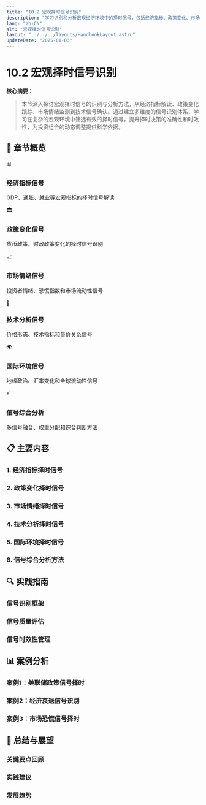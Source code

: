 ```yaml
---
title: "10.2 宏观择时信号识别"
description: "学习识别和分析宏观经济环境中的择时信号，包括经济指标、政策变化、市场情绪等多维度信号源"
lang: "zh-CN"
alt: "宏观择时信号识别"
layout: "../../../layouts/HandbookLayout.astro"
updateDate: "2025-01-03"
---
```


# 10.2 宏观择时信号识别

**核心摘要：**
> 
> 本节深入探讨宏观择时信号的识别与分析方法，从经济指标解读、政策变化跟踪、市场情绪监测到技术信号确认。通过建立多维度的信号识别体系，学习在复杂的宏观环境中筛选有效的择时信号，提升择时决策的准确性和时效性，为投资组合的动态调整提供科学依据。

## 📖 章节概览

<div class="chapter-overview">
  <div class="overview-grid">
    <div class="overview-item">
      <div class="card-icon">📊</div>
      <h3>经济指标信号</h3>
      <p>GDP、通胀、就业等宏观指标的择时信号解读</p>
    </div>
    <div class="overview-item">
      <div class="card-icon">🏛️</div>
      <h3>政策变化信号</h3>
      <p>货币政策、财政政策变化的择时信号识别</p>
    </div>
    <div class="overview-item">
      <div class="card-icon">📈</div>
      <h3>市场情绪信号</h3>
      <p>投资者情绪、恐慌指数和市场流动性信号</p>
    </div>
    <div class="overview-item">
      <div class="card-icon">🔧</div>
      <h3>技术分析信号</h3>
      <p>价格形态、技术指标和量价关系信号</p>
    </div>
    <div class="overview-item">
      <div class="card-icon">🌍</div>
      <h3>国际环境信号</h3>
      <p>地缘政治、汇率变化和全球流动性信号</p>
    </div>
    <div class="overview-item">
      <div class="card-icon">⚡</div>
      <h3>信号综合分析</h3>
      <p>多信号融合、权重分配和综合判断方法</p>
    </div>
  </div>
</div>

## 📋 主要内容

### 1. 经济指标择时信号
<!-- 占位符：宏观经济指标的择时信号识别和解读方法 -->

### 2. 政策变化择时信号
<!-- 占位符：货币政策、财政政策变化的择时信号分析 -->

### 3. 市场情绪择时信号
<!-- 占位符：投资者情绪指标和市场情绪的择时信号 -->

### 4. 技术分析择时信号
<!-- 占位符：技术指标、价格形态和量价关系的择时信号 -->

### 5. 国际环境择时信号
<!-- 占位符：地缘政治、汇率和全球流动性的择时信号 -->

### 6. 信号综合分析方法
<!-- 占位符：多信号融合、权重分配和综合判断技术 -->

## 🔍 实践指南

### 信号识别框架
<!-- 占位符：择时信号识别的系统化框架和方法 -->

### 信号质量评估
<!-- 占位符：择时信号的质量评估和筛选方法 -->

### 信号时效性管理
<!-- 占位符：择时信号的时效性分析和管理策略 -->

## 📊 案例分析

### 案例1：美联储政策信号择时
<!-- 占位符：美联储政策变化的择时信号分析实例 -->

### 案例2：经济衰退信号识别
<!-- 占位符：经济衰退期间的择时信号识别和应用 -->

### 案例3：市场恐慌信号择时
<!-- 占位符：市场恐慌期间的择时信号识别和机会把握 -->

## 🎯 总结与展望

### 关键要点回顾
<!-- 占位符：择时信号识别的核心方法和技巧 -->

### 实践建议
<!-- 占位符：信号识别的实践建议和注意事项 -->

### 发展趋势
<!-- 占位符：择时信号识别技术的发展趋势和新兴方法 --> 